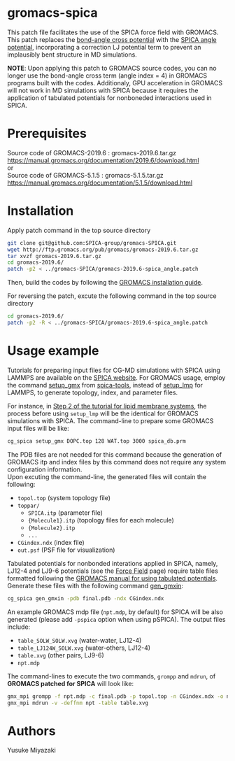 # gromacs-spica
This patch file facilitates the use of the SPICA force field with GROMACS. 
This patch replaces the [bond-angle cross potential](https://manual.gromacs.org/current/reference-manual/functions/bonded-interactions.html#bond-angle-cross-term)
with the [SPICA angle potential](https://www.spica-ff.org/forcefield.html), incorporating a correction LJ potential term
to prevent an implausibly bent structure in MD simulations.  

**NOTE**: Upon applying this patch to GROMACS source codes, you can no longer use the bond-angle cross term (angle index = 4) in GROMACS programs built with the codes. Additionaly, GPU acceleration in GROMACS will not work in MD simulations with SPICA because it requires the application of tabulated potentials for nonboneded interactions used in SPICA. 

# Prerequisites
Source code of GROMACS-2019.6 : gromacs-2019.6.tar.gz
https://manual.gromacs.org/documentation/2019.6/download.html  
or  
Source code of GROMACS-5.1.5 : gromacs-5.1.5.tar.gz  
https://manual.gromacs.org/documentation/5.1.5/download.html  

# Installation  
Apply patch command in the top source directory  

```bash
git clone git@github.com:SPICA-group/gromacs-SPICA.git
wget http://ftp.gromacs.org/pub/gromacs/gromacs-2019.6.tar.gz
tar xvzf gromacs-2019.6.tar.gz  
cd gromacs-2019.6/  
patch -p2 < ../gromacs-SPICA/gromacs-2019.6-spica_angle.patch  
```
Then, build the codes by following the [GROMACS installation guide](https://manual.gromacs.org/current/install-guide/index.html). 

For reversing the patch, excute the following command in the top source directory  
```bash
cd gromacs-2019.6/  
patch -p2 -R < ../gromacs-SPICA/gromacs-2019.6-spica_angle.patch  
```
# Usage example
Tutorials for preparing input files for CG-MD simulations with SPICA using LAMMPS are available on the [SPICA website](https://www.spica-ff.org/tutorial_protein.html).
For GROMACS usage, employ the command [setup_gmx](https://spica-group.github.io/spica-tools/setup_gmx.html) from [spica-tools](https://github.com/SPICA-group/spica-tools), 
instead of [setup_lmp](https://spica-group.github.io/spica-tools/setup_lmp.html) for LAMMPS, to generate topology, index, and parameter files.

For instance, in [Step 2 of the tutorial for lipid membrane systems](https://www.spica-ff.org/tutorial_lipid2.html),
the process before using `setup_lmp` will be the identical for GROMACS simulations with SPICA. 
The command-line to prepare some GROMACS input files will be like:
```bash
cg_spica setup_gmx DOPC.top 128 WAT.top 3000 spica_db.prm 
```
The PDB files are not needed for this command because the generation of GROMACS itp and index files by this command does not require any system configuration information.  
Upon excuting the command-line, the generated files will contain the following:
* `topol.top` (system topology file)
* `toppar/`
  * `SPICA.itp` (parameter file)
  * `{Molecule1}.itp` (topology files for each molecule)
  * `{Molecule2}.itp`
  * `...`
* `CGindex.ndx` (index file)
* `out.psf` (PSF file for visualization)

Tabulated potentials for nonbonded interations applied in SPICA, namely, LJ12-4 and LJ9-6 potentials (see the [Force Field](https://www.spica-ff.org/forcefield.html) page) require table files formatted following the 
[GROMACS manual for using tabulated potentials](https://manual.gromacs.org/current/reference-manual/special/tabulated-interaction-functions.html).
Generate these files with the following command [gen_gmxin](https://spica-group.github.io/spica-tools/gen_gmxin.html):
```bash
cg_spica gen_gmxin -pdb final.pdb -ndx CGindex.ndx
```
An example GROMACS mdp file (`npt.mdp`, by default) for SPICA will be also generated (please add `-pspica` option when using pSPICA).
The output files include:
* `table_SOLW_SOLW.xvg` (water-water, LJ12-4)
* `table_LJ124W_SOLW.xvg` (water-others, LJ12-4)
* `table.xvg` (other pairs, LJ9-6)
* `npt.mdp` 

The command-lines to execute the two commands, `grompp` and `mdrun`, of **GROMACS patched for SPICA** will look like:
```bash
gmx_mpi grompp -f npt.mdp -c final.pdb -p topol.top -n CGindex.ndx -o npt.tpr -maxwarn 5
gmx_mpi mdrun -v -deffnm npt -table table.xvg
```

# Authors

Yusuke Miyazaki
